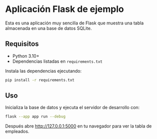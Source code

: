 # Aplicación Flask de ejemplo

Esta es una aplicación muy sencilla de Flask que muestra una tabla almacenada en una base de datos SQLite.

## Requisitos

- Python 3.10+
- Dependencias listadas en `requirements.txt`

Instala las dependencias ejecutando:

```bash
pip install -r requirements.txt
```

## Uso

Inicializa la base de datos y ejecuta el servidor de desarrollo con:

```bash
flask --app app run --debug
```

Después abre <http://127.0.0.1:5000> en tu navegador para ver la tabla de empleados.
